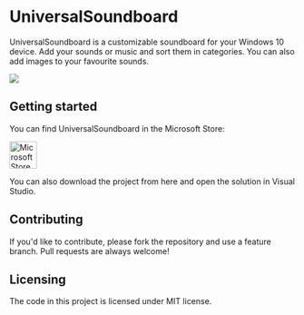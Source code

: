 # UniversalSoundboard

UniversalSoundboard is a customizable soundboard for your Windows 10 device.
Add your sounds or music and sort them in categories. You can also add images to your favourite sounds.

![](https://cfz0og.am.files.1drv.com/y4middfCYbw67Fnq_UpIiL6KjdRUVDDG8YCgtgP6szSPiKARG2WHpBuWDKcmjNDO4uraFuU7w-qpZohkUrIN1qZiFwSOSSw9tgQVHaNEng4UoA4StgMcgHEPqT3IPbPVKX-gfMwX2kGjt583SGRICPw9G3jWrUL-RStopLfkSLB9rVk4tyqJufuyKU6tAcmjYuC4cbna5Li2n57NGvVlZuwug/2019-07-21%20%281%29.png?psid=1)

## Getting started

You can find UniversalSoundboard in the Microsoft Store: 

<a href='//www.microsoft.com/store/apps/9nblggh51005?cid=storebadge&ocid=badge'><img src='https://assets.windowsphone.com/85864462-9c82-451e-9355-a3d5f874397a/English_get-it-from-MS_InvariantCulture_Default.png' alt='Microsoft Store badge' height="48" /></a>

You can also download the project from here and open the solution in Visual Studio.

## Contributing

If you'd like to contribute, please fork the repository and use a feature
branch. Pull requests are always welcome!

## Licensing

The code in this project is licensed under MIT license.
